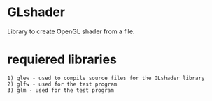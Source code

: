 # GLshader
Library to create OpenGL shader from a file.

# requiered libraries
    1) glew - used to compile source files for the GLshader library
    2) glfw - used for the test program
    3) glm - used for the test program
